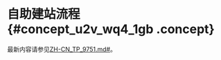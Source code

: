# 自助建站流程 {#concept_u2v_wq4_1gb .concept}

最新内容请参见[ZH-CN\_TP\_9751.md\#](cn.zh-CN/建站教程/建站零基础入门.md#)。

